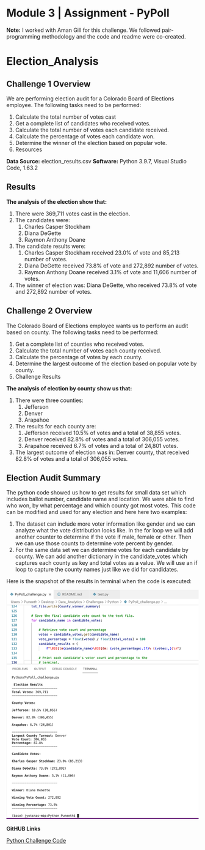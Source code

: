 # **Module 3 | Assignment - PyPoll**
**Note:**
I worked with Aman Gill for this challenge. We followed pair-programming methodology and the code and readme were co-created.

# **Election_Analysis**

## **Challenge 1 Overview**

We are performing election audit for a Colorado Board of Elections employee. The following tasks need to be performed:

1. Calculate the total number of votes cast
2. Get a complete list of candidates who received votes.
3. Calculate the total number of votes each candidate received.
4. Calculate the percentage of votes each candidate won.
5. Determine the winner of the election based on popular vote.
6. Resources

**Data Source:** election_results.csv
**Software:** Python 3.9.7, Visual Studio Code, 1.63.2

## **Results**

**The analysis of the election show that:**

1. There were 369,711 votes cast in the election.
2. The candidates were:
    1. Charles Casper Stockham
    2. Diana DeGette
    3. Raymon Anthony Doane
3. The candidate results were:
    1. Charles Casper Stockham received 23.0% of vote and 85,213 number of votes.
    2. Diana DeGette received 73.8% of vote and 272,892 number of votes.
    3. Raymon Anthony Doane received 3.1% of vote and 11,606 number of votes.
9. The winner of election was:
     Diana DeGette, who received 73.8% of vote and 272,892 number of votes.

## **Challenge 2 Overview**

The Colorado Board of Elections employee wants us to perform an audit based on county. The following tasks need to be performed:

1. Get a complete list of counties who received votes.
2. Calculate the total number of votes each county received.
3. Calculate the percentage of votes by each county.
4. Determine the largest outcome of the election based on popular vote by county.
5. Challenge Results

**The analysis of election by county show us that:**

1. There were three counties:
    1. Jefferson
    2. Denver
    3. Arapahoe
2. The results for each county are:
    1. Jefferson received 10.5% of votes and a total of 38,855 votes.
    2. Denver received 82.8% of votes and a total of 306,055 votes.
    3. Arapahoe received 6.7% of votes and a total of 24,801 votes.
3. The largest outcome of election was in:
    Denver county, that received 82.8% of votes and a total of 306,055 votes.

## **Election Audit Summary**

The python code showed us how to get results for small data set which includes ballot number, candidate name and location. We were able to find who won, by what percentage and which county got most votes. This code can be modified and used for any election and here here two examples:

1. The dataset can include more voter information like gender and we can analyze what the vote distribution looks like. In the for loop we will add another counter to determine if the vote if male, female or other. Then we can use those counts to determine vote percent by gender.
2. For the same data set we can determine votes for each candidate by county. We can add another dictionary in the candidate_votes which captures each county as key and total votes as a value. We will use an if loop to capture the county names just like we did for candidates.

Here is the snapshot of the results in terminal when the code is executed:

![PyPoll- Termial results](https://github.com/pnimma01/Python/blob/0ef1bfcc5a373788e173c89fd8bebcf484a7239f/Resources/Election_Results_Module3_Challenge.png)


**GitHUB Links**

[Python Challenge Code](https://github.com/pnimma01/Python/blob/0ef1bfcc5a373788e173c89fd8bebcf484a7239f/PyPoll_challenge.py)